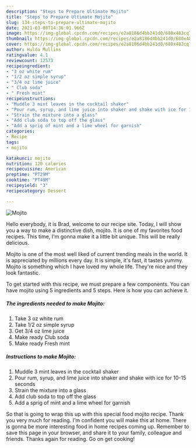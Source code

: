 ```yaml
---
description: "Steps to Prepare Ultimate Mojito"
title: "Steps to Prepare Ultimate Mojito"
slug: 134-steps-to-prepare-ultimate-mojito
date: 2021-03-08T14:36:01.966Z
image: https://img-global.cpcdn.com/recipes/e2a8186d4bb241d0/680x482cq70/mojito-recipe-main-photo.jpg
thumbnail: https://img-global.cpcdn.com/recipes/e2a8186d4bb241d0/680x482cq70/mojito-recipe-main-photo.jpg
cover: https://img-global.cpcdn.com/recipes/e2a8186d4bb241d0/680x482cq70/mojito-recipe-main-photo.jpg
author: Hulda Mullins
ratingvalue: 4.1
reviewcount: 12573
recipeingredient:
- "3 oz white rum"
- "1/2 oz simple syrup"
- "3/4 oz lime juice"
- " Club soda"
- " Fresh mint"
recipeinstructions:
- "Muddle 3 mint leaves in the cocktail shaker"
- "Pour rum, syrup, and lime juice into shaker and shake with ice for 10-15 seconds"
- "Strain the mixture into a glass"
- "Add club soda to top off the glass"
- "Add a sprig of mint and a lime wheel for garnish"
categories:
- Recipe
tags:
- mojito

katakunci: mojito 
nutrition: 120 calories
recipecuisine: American
preptime: "PT29M"
cooktime: "PT49M"
recipeyield: "3"
recipecategory: Dessert

---
```



![Mojito](https://img-global.cpcdn.com/recipes/e2a8186d4bb241d0/680x482cq70/mojito-recipe-main-photo.jpg)

Hello everybody, it is Brad, welcome to our recipe site. Today, I will show you a way to make a distinctive dish, mojito. It is one of my favorites food recipes. This time, I'm gonna make it a little bit unique. This will be really delicious.

Mojito is one of the most well liked of current trending meals in the world. It is appreciated by millions every day. It is simple, it's fast, it tastes yummy. Mojito is something which I have loved my whole life. They're nice and they look fantastic.




To get started with this recipe, we must prepare a few components. You can have mojito using 5 ingredients and 5 steps. Here is how you can achieve it.

<!--inarticleads1-->

##### The ingredients needed to make Mojito:

1. Take 3 oz white rum
1. Take 1/2 oz simple syrup
1. Get 3/4 oz lime juice
1. Make ready  Club soda
1. Make ready  Fresh mint




<!--inarticleads2-->

##### Instructions to make Mojito:

1. Muddle 3 mint leaves in the cocktail shaker
1. Pour rum, syrup, and lime juice into shaker and shake with ice for 10-15 seconds
1. Strain the mixture into a glass
1. Add club soda to top off the glass
1. Add a sprig of mint and a lime wheel for garnish




So that is going to wrap this up with this special food mojito recipe. Thank you very much for reading. I'm confident you will make this at home. There is gonna be more interesting food in home recipes coming up. Remember to save this page in your browser, and share it to your family, colleague and friends. Thanks again for reading. Go on get cooking!
